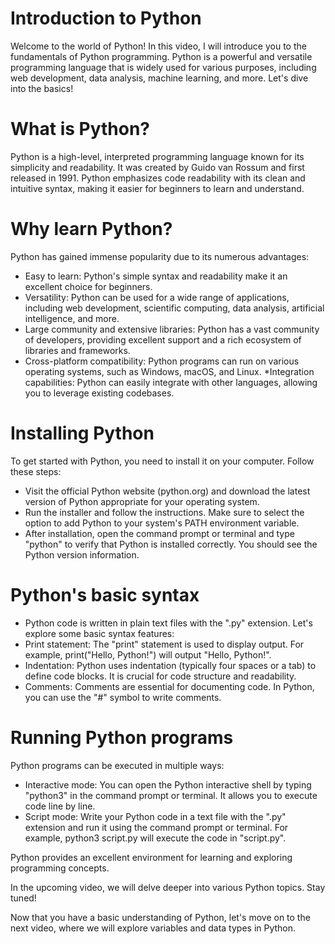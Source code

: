 # Introduction to Python

Welcome to the world of Python! In this video, I will introduce you to the fundamentals of Python programming. Python is a powerful and versatile programming language that is widely used for various purposes, including web development, data analysis, machine learning, and more. Let's dive into the basics!

# What is Python?
Python is a high-level, interpreted programming language known for its simplicity and readability. It was created by Guido van Rossum and first released in 1991. Python emphasizes code readability with its clean and intuitive syntax, making it easier for beginners to learn and understand.

# Why learn Python?
Python has gained immense popularity due to its numerous advantages:

* Easy to learn: Python's simple syntax and readability make it an excellent choice for beginners.
* Versatility: Python can be used for a wide range of applications, including web development, scientific computing, data analysis, artificial intelligence, and more.
* Large community and extensive libraries: Python has a vast community of developers, providing excellent support and a rich ecosystem of libraries and frameworks.
* Cross-platform compatibility: Python programs can run on various operating systems, such as Windows, macOS, and Linux.
*Integration capabilities: Python can easily integrate with other languages, allowing you to leverage existing codebases.

# Installing Python
To get started with Python, you need to install it on your computer. Follow these steps:

* Visit the official Python website (python.org) and download the latest version of Python appropriate for your operating system.
* Run the installer and follow the instructions. Make sure to select the option to add Python to your system's PATH environment variable.
* After installation, open the command prompt or terminal and type "python" to verify that Python is installed correctly. You should see the Python version information.

# Python's basic syntax

* Python code is written in plain text files with the ".py" extension. Let's explore some basic syntax features:
* Print statement: The "print" statement is used to display output. For example, print("Hello, Python!") will output "Hello, Python!".
* Indentation: Python uses indentation (typically four spaces or a tab) to define code blocks. It is crucial for code structure and readability.
* Comments: Comments are essential for documenting code. In Python, you can use the "#" symbol to write comments.

# Running Python programs
Python programs can be executed in multiple ways:
* Interactive mode: You can open the Python interactive shell by typing "python3" in the command prompt or terminal. It allows you to execute code line by line.
* Script mode: Write your Python code in a text file with the ".py" extension and run it using the command prompt or terminal. For example, python3 script.py will execute the code in "script.py".

Python provides an excellent environment for learning and exploring programming concepts. 

In the upcoming video, we will delve deeper into various Python topics. Stay tuned!

Now that you have a basic understanding of Python, let's move on to the next video, where we will explore variables and data types in Python.